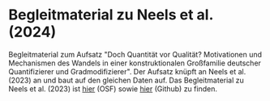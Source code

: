 # Begleitmaterial zu Neels et al. (2024)

Begleitmaterial zum Aufsatz "Doch Quantität vor Qualität? Motivationen und Mechanismen des Wandels in einer konstruktionalen Großfamilie deutscher Quantifizierer und Gradmodifizierer". Der Aufsatz knüpft an Neels et al. (2023) an und baut auf den gleichen Daten auf. Das Begleitmaterial zu Neels et al. (2023) ist [hier](https://osf.io/q9uk4/) (OSF) sowie [hier](https://hartmast.github.io/degreemodifiers/) (Github) zu finden.